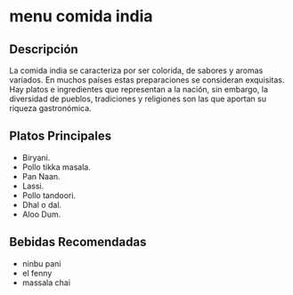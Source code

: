 # menu comida india

## Descripción
La comida india se caracteriza por ser colorida, de sabores y aromas variados. En muchos países estas preparaciones se consideran exquisitas. Hay platos e ingredientes que representan a la nación, sin embargo, la diversidad de pueblos, tradiciones y religiones son las que aportan su riqueza gastronómica.

## Platos Principales
- Biryani. 
- Pollo tikka masala.
- Pan Naan.
- Lassi. 
- Pollo tandoori.
- Dhal o dal. 
- Aloo Dum.

## Bebidas Recomendadas
- ninbu pani
- el fenny
- massala chai
